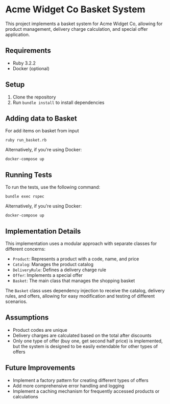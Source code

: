 # Acme Widget Co Basket System

This project implements a basket system for Acme Widget Co, allowing for product management, delivery charge calculation, and special offer application.

## Requirements

- Ruby 3.2.2
- Docker (optional)

## Setup

1. Clone the repository
2. Run `bundle install` to install dependencies

## Adding data to Basket

For add items on basket from input

```
ruby run_basket.rb
```
Alternatively, if you're using Docker:

```
docker-compose up
```

## Running Tests

To run the tests, use the following command:

```
bundle exec rspec
```

Alternatively, if you're using Docker:

```
docker-compose up
```

## Implementation Details

This implementation uses a modular approach with separate classes for different concerns:

- `Product`: Represents a product with a code, name, and price
- `Catalog`: Manages the product catalog
- `DeliveryRule`: Defines a delivery charge rule
- `Offer`: Implements a special offer
- `Basket`: The main class that manages the shopping basket

The `Basket` class uses dependency injection to receive the catalog, delivery rules, and offers, allowing for easy modification and testing of different scenarios.

## Assumptions

- Product codes are unique
- Delivery charges are calculated based on the total after discounts
- Only one type of offer (buy one, get second half price) is implemented, but the system is designed to be easily extendable for other types of offers

## Future Improvements

- Implement a factory pattern for creating different types of offers
- Add more comprehensive error handling and logging
- Implement a caching mechanism for frequently accessed products or calculations